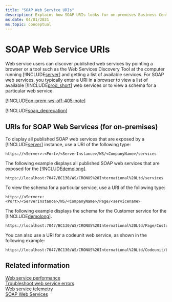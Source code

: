 ```yaml
---
title: "SOAP Web Service URIs"
description: Explains how SOAP URIs looks for on-premises Business Central installations.
ms.date: 04/01/2021
ms.topic: conceptual
---
```

# SOAP Web Service URIs

Web service users can discover published web services by pointing a browser or a tool such as the Web Services Discovery Tool at the computer running [!INCLUDE[server](../developer/includes/server.md)] and getting a list of available services. For SOAP web services, you typically enter a URI in a browser to view a list of available [!INCLUDE[prod_short](../developer/includes/prod_short.md)] web services or to view a schema for a particular web service.  

[!INCLUDE[on-prem-ws-off-405-note](../includes/include-on-prem-ws-off-405-note.md)]

[!INCLUDE[soap_deprecation](../includes/soap_deprecation_note.md)]

## URIs for SOAP Web Services (for on-premises)
To display all published SOAP web services that are exposed by a [!INCLUDE[server](../developer/includes/server.md)] instance, use a URI of the following type:  
  
```  
https://<Server>:<Port>/<ServerInstance>/WS/<CompanyName>/services  
```  
  
 The following example displays all published SOAP web services that are exposed for the [!INCLUDE[demolong](../developer/includes/demolong_md.md)].  
  
```  
https://localhost:7047/BC130/WS/CRONUS%20International%20Ltd/services  
```  
  
 To view the schema for a particular service, use a URI of the following type:  
  
```  
https://<Server>:<Port>/<ServerInstance>/WS/<CompanyName>/Page/<servicename>  
```  
  
 The following example displays the schema for the Customer service for the [!INCLUDE[demolong](../developer/includes/demolong_md.md)].  
  
```  
https://localhost:7047/BC130/WS/CRONUS%20International%20Ltd/Page/Customer  
```  
  
You can also use a URI for a codeunit web service, as shown in the following example:  
  
```  
https://localhost:7047/BC130/WS/CRONUS%20International%20Ltd/Codeunit/Letters  
```  
  
## Related information  

[Web service performance](web-service-performance.md)   
[Troubleshoot web service errors](web-service-troubleshooting.md)   
[Web service telemetry](web-service-telemetry.md)   
[SOAP Web Services](soap-web-services.md)  